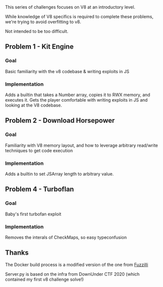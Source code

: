 This series of challenges focuses on V8 at an introductory level.

While knowledge of V8 specifics is required to complete these problems, we're trying to avoid overfitting to v8.

Not intended to be too difficult. 

## Problem 1 - Kit Engine
### Goal
Basic familiarity with the v8 codebase & writing exploits in JS
### Implementation
Adds a builtin that takes a Number array, copies it to RWX memory, and executes it. Gets the player comfortable with writing exploits in JS and looking at the V8 codebase.

## Problem 2 - Download Horsepower
### Goal
Familiarity with V8 memory layout, and how to leverage arbitrary read/write techniques to get code execution
### Implementation
Adds a builtin to set JSArray length to arbitrary value. 

## Problem 4 - Turboflan
### Goal
Baby's first turbofan exploit
### Implementation
Removes the interals of CheckMaps, so easy typeconfusion

## Thanks
The Docker build process is a modified version of the one from [Fuzzilli](https://github.com/googleprojectzero/fuzzilli/tree/master/Cloud/Docker/V8Builder)

Server.py is based on the infra from DownUnder CTF 2020 (which contained my first v8 challenge solve!)
